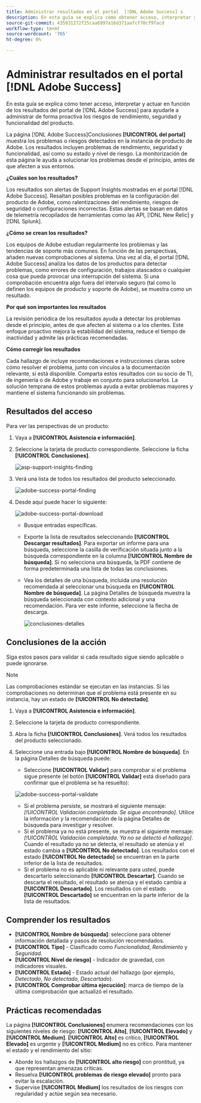 ```yaml
---
title: Administrar resultados en el portal  [!DNL Adobe Success] s
description: En esta guía se explica cómo obtener acceso, interpretar y actuar en función de los resultados del portal de  [!DNL Adobe Success] para ayudarle a administrar de forma proactiva los riesgos de rendimiento, seguridad y funcionalidad del producto.
source-git-commit: 435931272f25caa6997a16d371aafcf70cf9facd
workflow-type: tm+mt
source-wordcount: '765'
ht-degree: 0%

---
```


# Administrar resultados en el portal [!DNL Adobe Success]

En esta guía se explica cómo tener acceso, interpretar y actuar en función de los resultados del portal de [!DNL Adobe Success] para ayudarle a administrar de forma proactiva los riesgos de rendimiento, seguridad y funcionalidad del producto.

La página [!DNL Adobe Success]Conclusiones **[!UICONTROL del portal]** muestra los problemas o riesgos detectados en la instancia de producto de Adobe. Los resultados incluyen problemas de rendimiento, seguridad y funcionalidad, así como su estado y nivel de riesgo. La monitorización de esta página le ayuda a solucionar los problemas desde el principio, antes de que afecten a sus entornos.

**¿Cuáles son los resultados?**

Los resultados son alertas de Support Insights mostradas en el portal [!DNL Adobe Success]. Resaltan posibles problemas en la configuración del producto de Adobe, como ralentizaciones del rendimiento, riesgos de seguridad o configuraciones incorrectas. Estas alertas se basan en datos de telemetría recopilados de herramientas como las API, [!DNL New Relic] y [!DNL Splunk].

**¿Cómo se crean los resultados?**

Los equipos de Adobe estudian regularmente los problemas y las tendencias de soporte más comunes. En función de las perspectivas, añaden nuevas comprobaciones al sistema. Una vez al día, el portal [!DNL Adobe Success] analiza los datos de los productos para detectar problemas, como errores de configuración, trabajos atascados o cualquier cosa que pueda provocar una interrupción del sistema. Si una comprobación encuentra algo fuera del intervalo seguro (tal como lo definen los equipos de producto y soporte de Adobe), se muestra como un resultado.

**Por qué son importantes los resultados**

La revisión periódica de los resultados ayuda a detectar los problemas desde el principio, antes de que afecten al sistema o a los clientes. Este enfoque proactivo mejora la estabilidad del sistema, reduce el tiempo de inactividad y admite las prácticas recomendadas.

**Cómo corregir los resultados**

Cada hallazgo de incluye recomendaciones e instrucciones claras sobre cómo resolver el problema, junto con vínculos a la documentación relevante, si está disponible. Comparta estos resultados con su socio de TI, de ingeniería o de Adobe y trabaje en conjunto para solucionarlos. La solución temprana de estos problemas ayuda a evitar problemas mayores y mantiene el sistema funcionando sin problemas.


## Resultados del acceso

Para ver las perspectivas de un producto:

1. Vaya a **[!UICONTROL Asistencia e información]**.
1. Seleccione la tarjeta de producto correspondiente. Seleccione la ficha **[!UICONTROL Conclusiones]**.

   ![asp-support-insights-finding](../../assets/asp-support-inisghts-findings.png)


1. Verá una lista de todos los resultados del producto seleccionado.

   ![adobe-success-portal-finding](../../assets/adobe-success-portal-findings.png)

1. Desde aquí puede hacer lo siguiente:

   ![adobe-success-portal-download](../../assets/adobe-success-portal-download.png)

   * Busque entradas específicas.
   * Exporte la lista de resultados seleccionando **[!UICONTROL Descargar resultados]**. Para exportar un informe para una búsqueda, seleccione la casilla de verificación situada junto a la búsqueda correspondiente en la columna **[!UICONTROL Nombre de búsqueda]**. Si no selecciona una búsqueda, la PDF contiene de forma predeterminada una lista de todas las conclusiones.
   * Vea los detalles de una búsqueda, incluida una resolución recomendada al seleccionar una búsqueda en **[!UICONTROL Nombre de búsqueda]**. La página Detalles de búsqueda muestra la búsqueda seleccionada con contexto adicional y una recomendación. Para ver este informe, seleccione la flecha de descarga.


     ![conclusiones-detalles](../../assets/findings-details.png)


## Conclusiones de la acción

Siga estos pasos para validar si cada resultado sigue siendo aplicable o puede ignorarse.

>[!NOTE]
>
>Las comprobaciones estándar se ejecutan en las instancias. Si las comprobaciones no determinan que el problema está presente en su instancia, hay un estado de **[!UICONTROL No detectado]**.

1. Vaya a **[!UICONTROL Asistencia e información]**.
1. Seleccione la tarjeta de producto correspondiente.
1. Abra la ficha **[!UICONTROL Conclusiones]**. Verá todos los resultados del producto seleccionado.
1. Seleccione una entrada bajo **[!UICONTROL Nombre de búsqueda]**. En la página Detalles de búsqueda puede:
   * Seleccione **[!UICONTROL Validar]** para comprobar si el problema sigue presente (el botón **[!UICONTROL Validar]** está diseñado para confirmar que el problema se ha resuelto):

   ![adobe-success-portal-validate](../../assets/adobe-success-portal-validate.png)


   * Si el problema persiste, se mostrará el siguiente mensaje: *[!UICONTROL Validación completada. Se sigue encontrando]*. Utilice la información y la recomendación de la página Detalles de búsqueda para investigar y resolver.
   * Si el problema ya no está presente, se muestra el siguiente mensaje: *[!UICONTROL Validación completada. Ya no se detectó el hallazgo]*. Cuando el resultado ya no se detecta, el resultado se atenúa y el estado cambia a **[!UICONTROL No detectado]**. Los resultados con el estado **[!UICONTROL No detectado]** se encuentran en la parte inferior de la lista de resultados.
   * Si el problema no es aplicable ni relevante para usted, puede descartarlo seleccionando **[!UICONTROL Descartar]**. Cuando se descarta el resultado, el resultado se atenúa y el estado cambia a **[!UICONTROL Descartado]**.  Los resultados con el estado **[!UICONTROL Descartado]** se encuentran en la parte inferior de la lista de resultados.

## Comprender los resultados

* **[!UICONTROL Nombre de búsqueda]**: seleccione para obtener información detallada y pasos de resolución recomendados.
* **[!UICONTROL Tipo]** - Clasificado como *Funcionalidad*, *Rendimiento* y *Seguridad*.
* **[!UICONTROL Nivel de riesgo]** - Indicador de gravedad, con indicadores visuales.
* **[!UICONTROL Estado]** - Estado actual del hallazgo (por ejemplo, *Detectado*, *No detectado*, *Descartado*).
* **[!UICONTROL Comprobar última ejecución]**: marca de tiempo de la última comprobación que actualizó el resultado.


## Prácticas recomendadas

La página **[!UICONTROL Conclusiones]** enumera recomendaciones con los siguientes niveles de riesgo: **[!UICONTROL Alto]**, **[!UICONTROL Elevado]** y **[!UICONTROL Medium]**. **[!UICONTROL Alto]** es crítico, **[!UICONTROL Elevado]** es urgente y **[!UICONTROL Medium]** no es crítico. Para mantener el estado y el rendimiento del sitio:

* Aborde los hallazgos de **[!UICONTROL alto riesgo]** con prontitud, ya que representan amenazas críticas.
* Resuelva **[!UICONTROL problemas de riesgo elevado]** pronto para evitar la escalación.
* Supervise **[!UICONTROL Medium]** los resultados de los riesgos con regularidad y actúe según sea necesario.




